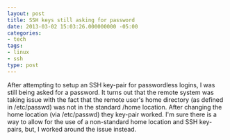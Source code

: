 ```yaml
---
layout: post
title: SSH keys still asking for password
date: 2013-03-02 15:03:26.000000000 -05:00
categories:
- tech
tags:
- linux
- ssh
type: post
---
```

After attempting to setup an SSH key-pair for passwordless logins, I was still being asked for a password. It turns out that the remote system was taking issue with the fact that the remote user's home directory (as defined in /etc/passwd) was not in the standard /home location. After changing the home location (via /etc/passwd) they key-pair worked. I'm sure there is a way to allow for the use of a non-standard home location and SSH key-pairs, but, I worked around the issue instead.
